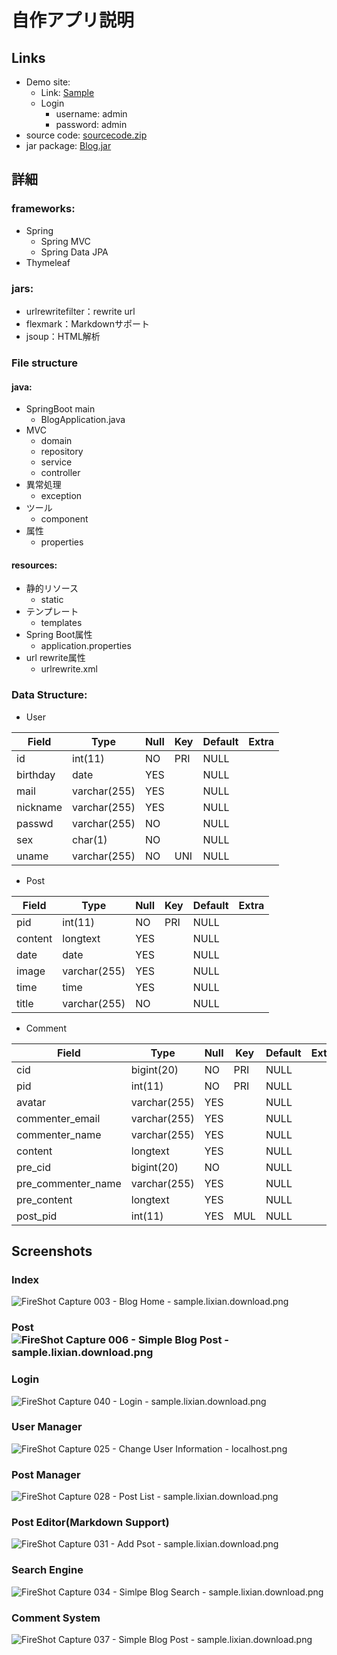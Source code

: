 # 自作アプリ説明

## Links

- Demo site: 
   - Link: [Sample](https://sample.lixian.download)
   - Login
      - username: admin
      - password: admin
- source code: [sourcecode.zip](https://github.com/jianfei96/simpleblog/archive/v0.3.zip)
- jar package: [Blog.jar](https://github.com/jianfei96/simpleblog/releases/download/v0.3/Blog.jar)

## 詳細

### frameworks:
   - Spring
      - Spring MVC
      - Spring Data JPA
   - Thymeleaf

### jars:
   - urlrewritefilter：rewrite url
   - flexmark：Markdownサポート
   - jsoup：HTML解析

### File structure

#### java:
   - SpringBoot main
      - BlogApplication.java
   - MVC
      - domain
      - repository
      - service
      - controller
   - 異常処理
      - exception
   - ツール
      - component
   - 属性
      - properties

#### resources:
   - 静的リソース
      - static
   - テンプレート
      - templates
   - Spring Boot属性
      - application.properties
   - url rewrite属性
      - urlrewrite.xml

### Data Structure:

   - User

| Field    | Type         | Null | Key | Default | Extra |
|----------|--------------|------|-----|---------|-------|
| id       | int(11)      | NO   | PRI | NULL    |       |
| birthday | date         | YES  |     | NULL    |       |
| mail     | varchar(255) | YES  |     | NULL    |       |
| nickname | varchar(255) | YES  |     | NULL    |       |
| passwd   | varchar(255) | NO   |     | NULL    |       |
| sex      | char(1)      | NO   |     | NULL    |       |
| uname    | varchar(255) | NO   | UNI | NULL    |       |

- Post

| Field   | Type         | Null | Key | Default | Extra |
|---------|--------------|------|-----|---------|-------|
| pid     | int(11)      | NO   | PRI | NULL    |       |
| content | longtext     | YES  |     | NULL    |       |
| date    | date         | YES  |     | NULL    |       |
| image   | varchar(255) | YES  |     | NULL    |       |
| time    | time         | YES  |     | NULL    |       |
| title   | varchar(255) | NO   |     | NULL    |       |

- Comment

| Field              | Type         | Null | Key | Default | Extra |
|--------------------|--------------|------|-----|---------|-------|
| cid                | bigint(20)   | NO   | PRI | NULL    |       |
| pid                | int(11)      | NO   | PRI | NULL    |       |
| avatar             | varchar(255) | YES  |     | NULL    |       |
| commenter_email    | varchar(255) | YES  |     | NULL    |       |
| commenter_name     | varchar(255) | YES  |     | NULL    |       |
| content            | longtext     | YES  |     | NULL    |       |
| pre_cid            | bigint(20)   | NO   |     | NULL    |       |
| pre_commenter_name | varchar(255) | YES  |     | NULL    |       |
| pre_content        | longtext     | YES  |     | NULL    |       |
| post_pid           | int(11)      | YES  | MUL | NULL    |       |



##  Screenshots

### Index

![FireShot Capture 003 - Blog Home - sample.lixian.download.png](https://i.loli.net/2020/12/18/oVN73wbga9cDTsL.png)

### Post![FireShot Capture 006 - Simple Blog Post - sample.lixian.download.png](https://i.loli.net/2020/12/18/uWk4mrxU9qNAoeG.png)

### Login

![FireShot Capture 040 - Login - sample.lixian.download.png](https://i.loli.net/2020/12/18/wOub6ZsrcI7L1qa.png)

### User Manager

![FireShot Capture 025 - Change User Information - localhost.png](https://i.loli.net/2020/12/18/oGNc1ru4FLQIO3e.png)

### Post Manager

![FireShot Capture 028 - Post List - sample.lixian.download.png](https://i.loli.net/2020/12/18/Yd1ykgsZGw8jnKb.png)

### Post Editor(Markdown Support)

![FireShot Capture 031 - Add Psot - sample.lixian.download.png](https://i.loli.net/2020/12/18/xSjmAhJtCqnURLN.png)

### Search Engine

![FireShot Capture 034 - Simlpe Blog Search - sample.lixian.download.png](https://i.loli.net/2020/12/18/BlZDP9it6741Hxv.png)

### Comment System

![FireShot Capture 037 - Simple Blog Post - sample.lixian.download.png](https://i.loli.net/2020/12/18/4cvNQUkuzqOSKT8.png)
